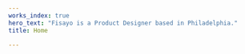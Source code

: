 ```yaml
---
works_index: true
hero_text: "Fisayo is a Product Designer based in Philadelphia."
title: Home

---
```

<Hero :text="$page.frontmatter.hero_text" />
<WorksList />

